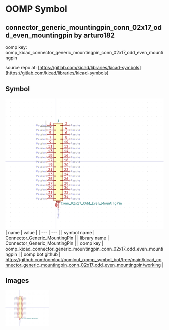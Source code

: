 # OOMP Symbol  
## connector_generic_mountingpin_conn_02x17_odd_even_mountingpin  by arturo182  
  
oomp key: oomp_kicad_connector_generic_mountingpin_conn_02x17_odd_even_mountingpin  
  
source repo at: [https://gitlab.com/kicad/libraries/kicad-symbols](https://gitlab.com/kicad/libraries/kicad-symbols)  
## Symbol  
  
[![working.png](working_600.png)](working.png)  
| name | value | 
| --- | --- | 
| symbol name | Connector_Generic_MountingPin | 
| library name | Connector_Generic_MountingPin | 
| oomp key | oomp_kicad_connector_generic_mountingpin_conn_02x17_odd_even_mountingpin | 
| oomp bot github | https://github.com/oomlout/oomlout_oomp_symbol_bot/tree/main/kicad_connector_generic_mountingpin_conn_02x17_odd_even_mountingpin/working | 
## Images  
  
[![working.png](working_140.png)](working.png)  
